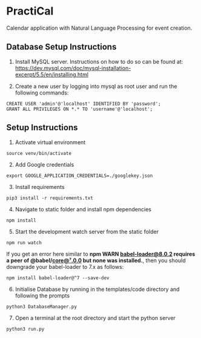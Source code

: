 # PractiCal
Calendar application with Natural Language Processing for event creation.

## Database Setup Instructions
1. Install MySQL server. Instructions on how to do so can be found at:
</br>https://dev.mysql.com/doc/mysql-installation-excerpt/5.5/en/installing.html

2. Create a new user by logging into mysql as root user and run the following
commands:
```
CREATE USER 'admin'@'localhost' IDENTIFIED BY 'password';
GRANT ALL PRIVILEGES ON *.* TO 'username'@'localhost';
```

## Setup Instructions
1. Activate virtual environment
```
source venv/bin/activate
```
2. Add Google credentials
```
export GOOGLE_APPLICATION_CREDENTIALS=./googlekey.json
```
3. Install requirements
```
pip3 install -r requirements.txt
```
4. Navigate to static folder and install npm dependencies
```
npm install
```
5. Start the development watch server from the static folder
```
npm run watch
```
If you get an error here similar to **npm WARN babel-loader@8.0.2 requires a peer of @babel/core@⁷.0.0 but none was installed.**, then you should downgrade your babel-loader to 7.x as follows:
```
npm install babel-loader@^7 --save-dev
```
6. Initialise Database by running in the templates/code directory and following the prompts
```
python3 DatabaseManager.py
```
 
7. Open a terminal at the root directory and start the python server
```
python3 run.py
```

